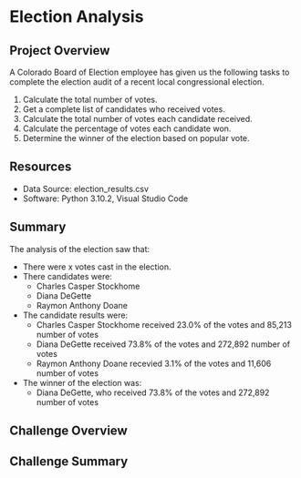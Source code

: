 # Election Analysis

## Project Overview
A Colorado Board of Election employee has given us the following tasks to complete the election audit of a recent local congressional election. 

1. Calculate the total number of votes. 
2. Get a complete list of candidates who received votes. 
3. Calculate the total number of votes each candidate received. 
4. Calculate the percentage of votes each candidate won. 
5. Determine the winner of the election based on popular vote.

## Resources
- Data Source: election_results.csv
- Software: Python 3.10.2, Visual Studio Code

## Summary
The analysis of the election saw that: 
- There were x votes cast in the election. 
- There candidates were: 
  - Charles Casper Stockhome
  - Diana DeGette
  - Raymon Anthony Doane
- The candidate results were: 
  - Charles Casper Stockhome received 23.0% of the votes and 85,213 number of votes
  - Diana DeGette received 73.8% of the votes and 272,892 number of votes
  - Raymon Anthony Doane recevied 3.1% of the votes and 11,606 number of votes
- The winner of the election was: 
  - Diana DeGette, who received 73.8% of the votes and 272,892 number of votes

## Challenge Overview

## Challenge Summary

